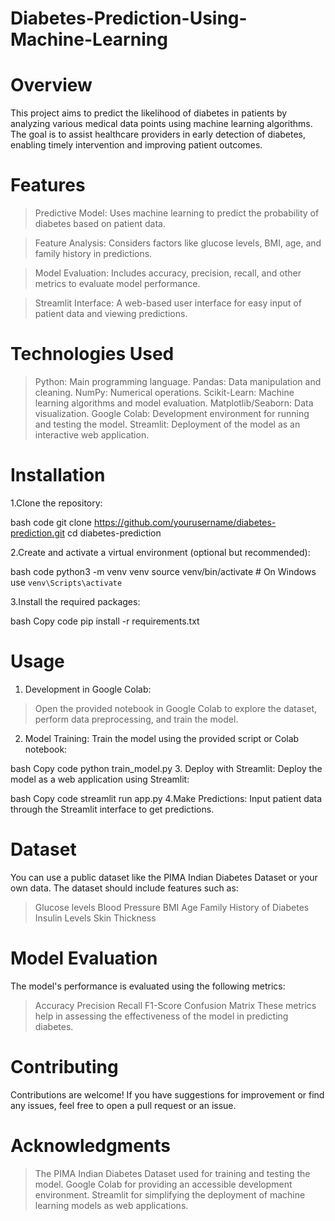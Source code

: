 # Diabetes-Prediction-Using-Machine-Learning
# Overview
This project aims to predict the likelihood of diabetes in patients by analyzing various medical data points using machine learning algorithms. The goal is to assist healthcare providers in early detection of diabetes, enabling timely intervention and improving patient outcomes.

# Features
> Predictive Model: Uses machine learning to predict the probability of diabetes based on patient data.

> Feature Analysis: Considers factors like glucose levels, BMI, age, and family history in predictions.

> Model Evaluation: Includes accuracy, precision, recall, and other metrics to evaluate model performance.

> Streamlit Interface: A web-based user interface for easy input of patient data and viewing predictions.

# Technologies Used
> Python: Main programming language.
> Pandas: Data manipulation and cleaning.
> NumPy: Numerical operations.
> Scikit-Learn: Machine learning algorithms and model evaluation.
> Matplotlib/Seaborn: Data visualization.
> Google Colab: Development environment for running and testing the model.
> Streamlit: Deployment of the model as an interactive web application.

# Installation
1.Clone the repository:

bash
code
git clone https://github.com/yourusername/diabetes-prediction.git
cd diabetes-prediction

2.Create and activate a virtual environment (optional but recommended):

bash
code
python3 -m venv venv
source venv/bin/activate  # On Windows use `venv\Scripts\activate`

3.Install the required packages:

bash
Copy code
pip install -r requirements.txt

# Usage
1. Development in Google Colab:

> Open the provided notebook in Google Colab to explore the dataset, perform data preprocessing, and train the model.
2. Model Training: Train the model using the provided script or Colab notebook:

bash
Copy code
python train_model.py
3. Deploy with Streamlit: Deploy the model as a web application using Streamlit:

bash
Copy code
streamlit run app.py
4.Make Predictions: Input patient data through the Streamlit interface to get predictions.

# Dataset
You can use a public dataset like the PIMA Indian Diabetes Dataset or your own data. The dataset should include features such as:

> Glucose levels
> Blood Pressure
> BMI
> Age
> Family History of Diabetes
> Insulin Levels
> Skin Thickness

# Model Evaluation
The model's performance is evaluated using the following metrics:

> Accuracy
> Precision
> Recall
> F1-Score
> Confusion Matrix
These metrics help in assessing the effectiveness of the model in predicting diabetes.

# Contributing
Contributions are welcome! If you have suggestions for improvement or find any issues, feel free to open a pull request or an issue.

# Acknowledgments
> The PIMA Indian Diabetes Dataset used for training and testing the model.
> Google Colab for providing an accessible development environment.
> Streamlit for simplifying the deployment of machine learning models as web applications.

